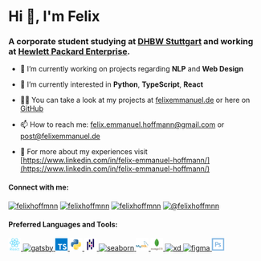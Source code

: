 <h1 align="left">Hi 👋, I'm Felix</h1>
<h3 align="left">
  A corporate student studying at <a href="https://www.dhbw-stuttgart.de/" target="blank">DHBW Stuttgart</a> and working
  at <a href="https://www.hpe.com/us/en/home.html" target="blank">Hewlett Packard Enterprise</a>.
</h3>

- 🔭 I’m currently working on projects regarding **NLP** and **Web Design**

- 🌱 I’m currently interested in **Python**, **TypeScript**, **React**

- 👨‍💻 You can take a look at my projects at [felixemmanuel.de](felixemmanuel.de) or here on [GitHub](https://github.com/felixhoffmnn)

- 📫 How to reach me: felix.emmanuel.hoffmann@gmail.com or post@felixemmanuel.de

- 📄 For more about my experiences visit [https://www.linkedin.com/in/felix-emmanuel-hoffmann/](https://www.linkedin.com/in/felix-emmanuel-hoffmann/)

<h4 align="left">Connect with me:</h3>
<p align="left">
  <a href="https://dev.to/felixhoffmnn" target="blank"
    ><img
      align="center"
      src="https://raw.githubusercontent.com/rahuldkjain/github-profile-readme-generator/master/src/images/icons/Social/devto.svg"
      alt="felixhoffmnn"
      height="21"
      width="28"
  /></a>
  <a href="https://twitter.com/felixhoffmnn" target="blank"
    ><img
      align="center"
      src="https://raw.githubusercontent.com/rahuldkjain/github-profile-readme-generator/master/src/images/icons/Social/twitter.svg"
      alt="felixhoffmnn"
      height="25"
      width="25"
  /></a>
  <a href="https://instagram.com/felixhoffmnn" target="blank"
    ><img
      align="center"
      src="https://raw.githubusercontent.com/rahuldkjain/github-profile-readme-generator/master/src/images/icons/Social/instagram.svg"
      alt="felixhoffmnn"
      height="25"
      width="25"
  /></a>
  <a href="https://medium.com/@felixhoffmnn" target="blank"
    ><img
      align="center"
      src="https://raw.githubusercontent.com/rahuldkjain/github-profile-readme-generator/master/src/images/icons/Social/medium.svg"
      alt="@felixhoffmnn"
      height="25"
      width="25"
  /></a>
</p>

<h4 align="left">Preferred Languages and Tools:</h3>
<p align="left">
  <a href="https://reactjs.org/" target="_blank" rel="noreferrer">
    <img
      src="https://raw.githubusercontent.com/devicons/devicon/master/icons/react/react-original-wordmark.svg"
      alt="react"
      height="25"
      width="25"
    />
  </a>
  <a href="https://www.gatsbyjs.com/" target="_blank" rel="noreferrer">
    <img src="https://www.vectorlogo.zone/logos/gatsbyjs/gatsbyjs-icon.svg" alt="gatsby" width="25" height="25" />
  </a>
  <a href="https://www.typescriptlang.org/" target="_blank" rel="noreferrer">
    <img
      src="https://raw.githubusercontent.com/devicons/devicon/master/icons/typescript/typescript-original.svg"
      alt="typescript"
      height="25"
      width="25"
    />
  </a>
  <a href="https://www.python.org" target="_blank" rel="noreferrer">
    <img
      src="https://raw.githubusercontent.com/devicons/devicon/master/icons/python/python-original.svg"
      alt="python"
      height="25"
      width="25"
    />
  </a>
  <a href="https://pandas.pydata.org/" target="_blank" rel="noreferrer">
    <img
      src="https://raw.githubusercontent.com/devicons/devicon/2ae2a900d2f041da66e950e4d48052658d850630/icons/pandas/pandas-original.svg"
      alt="pandas"
      height="25"
      width="25"
    />
  </a>
  <a href="https://seaborn.pydata.org/" target="_blank" rel="noreferrer">
    <img src="https://seaborn.pydata.org/_images/logo-mark-lightbg.svg" alt="seaborn" width="25" height="25" />
  </a>
  <a href="https://www.mysql.com/" target="_blank" rel="noreferrer">
    <img
      src="https://raw.githubusercontent.com/devicons/devicon/master/icons/mysql/mysql-original-wordmark.svg"
      alt="mysql"
      height="25"
      width="25"
    />
  </a>
  <a href="https://www.mongodb.com/" target="_blank" rel="noreferrer">
    <img
      src="https://raw.githubusercontent.com/devicons/devicon/master/icons/mongodb/mongodb-original-wordmark.svg"
      alt="mongodb"
      height="25"
      width="25"
    />
  </a>
  <a href="https://www.adobe.com/products/xd.html" target="_blank" rel="noreferrer">
    <img src="https://cdn.worldvectorlogo.com/logos/adobe-xd.svg" alt="xd" width="25" height="25" />
  </a>
  <a href="https://www.figma.com/" target="_blank" rel="noreferrer">
    <img src="https://www.vectorlogo.zone/logos/figma/figma-icon.svg" alt="figma" width="25" height="25" />
  </a>
  <a href="https://www.photoshop.com/en" target="_blank" rel="noreferrer">
    <img
      src="https://raw.githubusercontent.com/devicons/devicon/master/icons/photoshop/photoshop-line.svg"
      alt="photoshop"
      height="25"
      width="25"
    />
  </a>
</p>

<!-- <p>
  <img
    align="left"
    src="https://github-readme-stats.vercel.app/api?username=felixhoffmnn&show_icons=true&locale=en"
    alt="felixhoffmnn"
  />
  <img
    align="left"
    src="https://github-readme-stats.vercel.app/api/top-langs?username=felixhoffmnn&show_icons=true&locale=en&layout=compact"
    alt="felixhoffmnn"
  />
</p> -->
